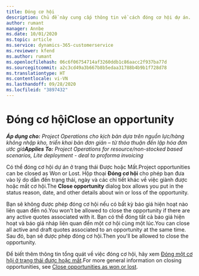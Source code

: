 ```yaml
---
title: Đóng cơ hội
description: Chủ đề này cung cấp thông tin về cách đóng cơ hội dự án.
author: rumant
manager: Annbe
ms.date: 10/01/2020
ms.topic: article
ms.service: dynamics-365-customerservice
ms.reviewer: kfend
ms.author: rumant
ms.openlocfilehash: 06c6f06754714af3260ddb1c86aacc2f937ba77d
ms.sourcegitcommit: a2c3cd49a3b667b8b5edaa31788b4b9b1f728d78
ms.translationtype: HT
ms.contentlocale: vi-VN
ms.lasthandoff: 09/28/2020
ms.locfileid: "3897432"
---
```

# <a name="close-an-opportunity"></a><span data-ttu-id="2519f-103">Đóng cơ hội</span><span class="sxs-lookup"><span data-stu-id="2519f-103">Close an opportunity</span></span>

<span data-ttu-id="2519f-104">_**Áp dụng cho:** Project Operations cho kịch bản dựa trên nguồn lực/hàng không nhập kho, triển khai bản đơn giản – từ thỏa thuận đến lập hóa đơn ước giá_</span><span class="sxs-lookup"><span data-stu-id="2519f-104">_**Applies To:** Project Operations for resource/non-stocked based scenarios, Lite deployment - deal to proforma invoicing_</span></span>

<span data-ttu-id="2519f-105">Có thể đóng cơ hội dự án ở trạng thái Được hoặc Mất.</span><span class="sxs-lookup"><span data-stu-id="2519f-105">Project opportunities can be closed as Won or Lost.</span></span> <span data-ttu-id="2519f-106">Hộp thoại **Đóng cơ hội** cho phép bạn đưa vào lý do dẫn đến trạng thái, ngày và các chi tiết khác về việc giành được hoặc mất cơ hội.</span><span class="sxs-lookup"><span data-stu-id="2519f-106">The **Close opportunity** dialog box allows you put in the status reason, date, and other details about win or loss of the opportunity.</span></span>

<span data-ttu-id="2519f-107">Bạn sẽ không được phép đóng cơ hội nếu có bất kỳ báo giá hiện hoạt nào liên quan đến nó.</span><span class="sxs-lookup"><span data-stu-id="2519f-107">You won't be allowed to close the opportunity if there are any active quotes associated with it.</span></span> <span data-ttu-id="2519f-108">Bạn có thể đóng tất cả báo giá hiện hoạt và báo giá nháp liên quan đến một cơ hội cùng một lúc.</span><span class="sxs-lookup"><span data-stu-id="2519f-108">You can close all active and draft quotes associated to an opportunity at the same time.</span></span> <span data-ttu-id="2519f-109">Sau đó, bạn sẽ được phép đóng cơ hội.</span><span class="sxs-lookup"><span data-stu-id="2519f-109">Then you'll be allowed to close the opportunity.</span></span>

<span data-ttu-id="2519f-110">Để biết thêm thông tin tổng quát về việc đóng cơ hội, hãy xem [Đóng một cơ hội ở trạng thái được hoặc mất](https://docs.microsoft.com/dynamics365/sales-enterprise/close-opportunity-won-lost-sales).</span><span class="sxs-lookup"><span data-stu-id="2519f-110">For more general information on closing opportunities, see [Close opportunities as won or lost](https://docs.microsoft.com/dynamics365/sales-enterprise/close-opportunity-won-lost-sales).</span></span>

